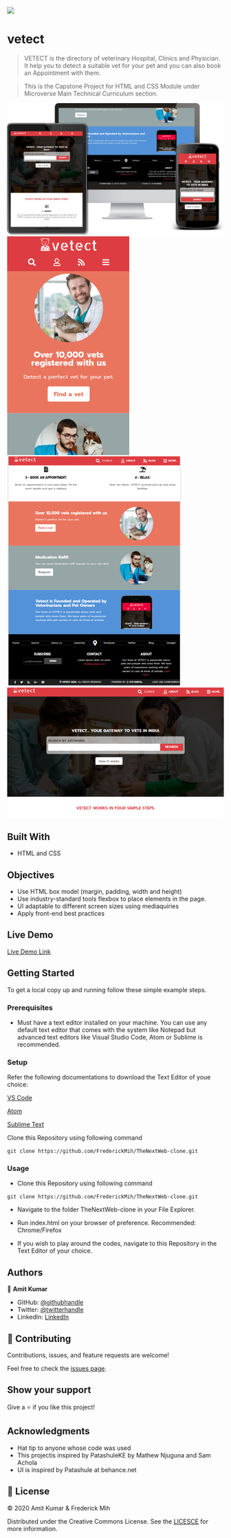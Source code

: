 ![](https://img.shields.io/badge/Microverse-blueviolet)

# vetect

> VETECT is the directory of veterinary Hospital, Clinics and Physician. It help you to detect a suitable vet for your pet and you can also book an Appointment with them.

> This is the Capstone Project for HTML and CSS Module under Microverse Main Technical Curriculum section.

![screenshot](./assets/screenshots/pc.png)
![screenshot](./assets/screenshots/scm.png)
![screenshot](./assets/screenshots/sct.png)
![screenshot](./assets/screenshots/scd.png)



## Built With

- HTML and CSS

## Objectives

- Use HTML box model (margin, padding, width and height)
- Use industry-standard tools flexbox to place elements in the page.
- UI adaptable to different screen sizes using mediaquiries
- Apply front-end best practices

## Live Demo

[Live Demo Link](https://frederickmih.github.io/TheNextWeb-clone/)


## Getting Started

To get a local copy up and running follow these simple example steps.

### Prerequisites

- Must have a text editor installed on your machine. You can use any default text editor that comes with the system like Notepad but advanced text editors like Visual Studio Code, Atom or Sublime is recommended.

### Setup

Refer the following documentations to download the Text Editor of youe choice:

[VS Code](https://code.visualstudio.com/)

[Atom](https://atom.io/)

[Sublime Text](https://www.sublimetext.com/)

Clone this Repository using following command

<pre><code>git clone https://github.com/FrederickMih/TheNextWeb-clone.git</code></pre>


### Usage
- Clone this Repository using following command

<pre><code>git clone https://github.com/FrederickMih/TheNextWeb-clone.git</code></pre>

- Navigate to the folder TheNextWeb-clone in your File Explorer.

- Run index.html on your browser of preference. Recommended: Chrome/Firefox

- If you wish to play around the codes, navigate to this Repository in the Text Editor of your choice.

## Authors

👤 **Amit Kumar**

- GitHub: [@githubhandle](https://github.com/KumarAmitt)
- Twitter: [@twitterhandle](https://twitter.com/ArrshAmitt)
- LinkedIn: [LinkedIn](https://www.linkedin.com/in/kumar-amitt)


## 🤝 Contributing

Contributions, issues, and feature requests are welcome!

Feel free to check the [issues page](https://github.com/FrederickMih/TheNextWeb-clone/issues).

## Show your support

Give a ⭐️ if you like this project!

## Acknowledgments

- Hat tip to anyone whose code was used
- This projectis inspired by PatashuleKE by Mathew Njuguna and Sam Achola
- UI is inspired by Patashule at behance.net

## 📝 License

&copy; 2020 Amit Kumar & Frederick Mih

Distributed under the Creative Commons License. See the [LICESCE](https://creativecommons.org/licenses/by-nc/4.0/) for more information.